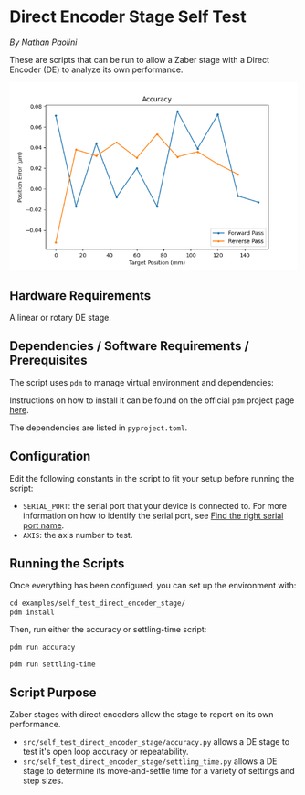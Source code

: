 # Direct Encoder Stage Self Test

*By Nathan Paolini*

These are scripts that can be run to allow a Zaber stage with a Direct Encoder (DE) to analyze its own performance.

![accuracy_plot.png](img/accuracy_plot.png)

## Hardware Requirements

A linear or rotary DE stage.

## Dependencies / Software Requirements / Prerequisites

The script uses `pdm` to manage virtual environment and dependencies:

Instructions on how to install it can be found on the official `pdm` project page [here](https://github.com/pdm-project/pdm).

The dependencies are listed in `pyproject.toml`.

## Configuration

Edit the following constants in the script to fit your setup before running the script:

- `SERIAL_PORT`: the serial port that your device is connected to.
For more information on how to identify the serial port,
see [Find the right serial port name](https://software.zaber.com/motion-library/docs/guides/communication/find_right_port).
- `AXIS`: the axis number to test.

## Running the Scripts

Once everything has been configured, you can set up the environment with:

```shell
cd examples/self_test_direct_encoder_stage/
pdm install
```

Then, run either the accuracy or settling-time script:

```shell
pdm run accuracy
```

```shell
pdm run settling-time
```

## Script Purpose

Zaber stages with direct encoders allow the stage to report on its own performance.

- `src/self_test_direct_encoder_stage/accuracy.py` allows a DE stage to test it's open loop accuracy or repeatability.
- `src/self_test_direct_encoder_stage/settling_time.py` allows a DE stage to determine its move-and-settle time for a variety of settings and step sizes.
